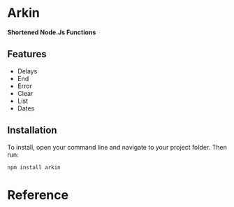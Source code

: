 # Arkin
**Shortened Node.Js Functions**

## Features

* Delays
* End
* Error
* Clear
* List
* Dates

## Installation

To install, open your command line and navigate to your project folder. Then run:

`npm install arkin`

# Reference
